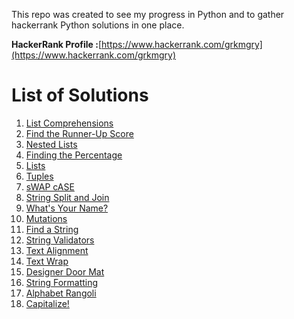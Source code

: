 This repo was created to see my progress in Python and to gather hackerrank Python solutions in one place.

**HackerRank Profile :**[https://www.hackerrank.com/grkmgry](https://www.hackerrank.com/grkmgry)

# List of Solutions 

1. [List Comprehensions](https://www.hackerrank.com/challenges/list-comprehensions/problem)
2. [Find the Runner-Up Score](https://www.hackerrank.com/challenges/find-second-maximum-number-in-a-list/problem)
3. [Nested Lists](https://www.hackerrank.com/challenges/nested-list/problem)
4. [Finding the Percentage](https://www.hackerrank.com/challenges/nested-list/problem)
5. [Lists](https://www.hackerrank.com/challenges/python-lists/problem)
6. [Tuples](https://www.hackerrank.com/challenges/python-tuples/problem)
7. [sWAP cASE](https://www.hackerrank.com/challenges/swap-case/problem)
8. [String Split and Join](https://www.hackerrank.com/challenges/python-string-split-and-join/problem)
9. [What's Your Name?](https://www.hackerrank.com/challenges/whats-your-name/problem)
10. [Mutations](https://www.hackerrank.com/challenges/python-mutations/problem)
11. [Find a String](https://www.hackerrank.com/challenges/find-a-string/problem)
12. [String Validators](https://www.hackerrank.com/challenges/string-validators/problem)
13. [Text Alignment](https://www.hackerrank.com/challenges/text-alignment/problem)
14. [Text Wrap](https://www.hackerrank.com/challenges/text-wrap/problem)
15. [Designer Door Mat](https://www.hackerrank.com/challenges/designer-door-mat/problem)
16. [String Formatting](https://www.hackerrank.com/challenges/python-string-formatting/problem)
17. [Alphabet Rangoli](https://www.hackerrank.com/challenges/alphabet-rangoli/problem)
18. [Capitalize!](https://www.hackerrank.com/challenges/capitalize/problem)
